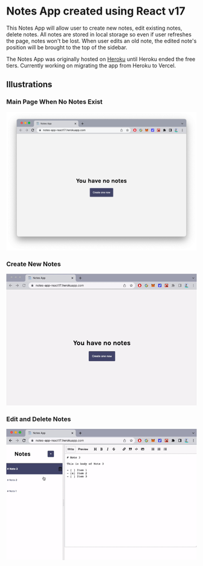 # Notes App created using React v17

This Notes App will allow user to create new notes, edit existing notes, delete notes.
All notes are stored in local storage so even if user refreshes the page, notes won't be lost.
When user edits an old note, the edited note's position will be brought to the top of the sidebar.

The Notes App was originally hosted on [Heroku](https://notes-app-react17.herokuapp.com/) until Heroku ended the free tiers. Currently working on migrating the app from Heroku to Vercel. 

<!-- [notes-app-react17.herokuapp.com]() -->

## Illustrations

### Main Page When No Notes Exist

![main page](illustrations/notes-app-main-page.png)

### Create New Notes

![create new notes](illustrations/create-notes.gif)

### Edit and Delete Notes

![edit and delete notes](illustrations/edit-delete-notes.gif)
